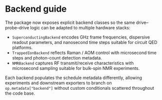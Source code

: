 # Backend guide

The package now exposes explicit backend classes so the same drive–probe–drive
logic can be adapted to multiple hardware stacks:

- `SuperconductingBackend` encodes GHz frame frequencies, dispersive readout
  parameters, and nanosecond time steps suitable for circuit QED platforms.
- `TrappedIonBackend` reflects Raman / AOM control with microsecond time steps
  and photon-count detection metadata.
- `NMRBackend` captures RF transmit/receive characteristics with microsecond
  sampling suitable for bulk-spin NMR experiments.

Each backend populates the schedule metadata differently, allowing experiments
and downstream exporters to branch on `op.metadata["backend"]` without custom
conditionals scattered throughout the code base.
